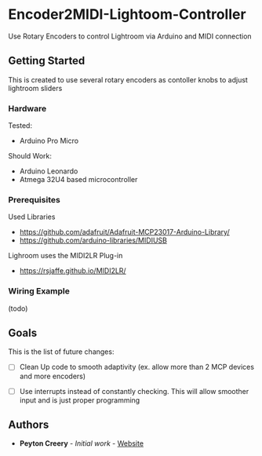# Encoder2MIDI-Lightoom-Controller
Use Rotary Encoders to control Lightroom via Arduino and MIDI connection

## Getting Started

This is created to use several rotary encoders as contoller knobs to adjust lightroom sliders

### Hardware

Tested:
 - Arduino Pro Micro

Should Work:
 - Arduino Leonardo
 - Atmega 32U4 based microcontroller

### Prerequisites

Used Libraries
 - https://github.com/adafruit/Adafruit-MCP23017-Arduino-Library/
 - https://github.com/arduino-libraries/MIDIUSB

Lighroom uses the MIDI2LR Plug-in
 - https://rsjaffe.github.io/MIDI2LR/

### Wiring Example

(todo)

## Goals
This is the list of future changes:

 - [ ] Clean Up code to smooth adaptivity (ex. allow more than 2 MCP devices and more encoders)
 - [ ] Use interrupts instead of constantly checking. This will allow smoother input and is just proper programming



## Authors

* **Peyton Creery** - *Initial work* - [Website](https://twinsphotography.net)

